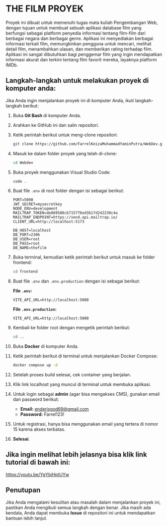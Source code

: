 
# THE FILM PROYEK

Proyek ini dibuat untuk memenuhi tugas mata kuliah Pengembangan Web, dengan tujuan untuk membuat sebuah aplikasi database film yang berfungsi sebagai platform penyedia informasi tentang film-film dari berbagai negara dan berbagai genre. Aplikasi ini menyediakan berbagai informasi terkait film, memungkinkan pengguna untuk mencari, melihat detail film, menambahkan ulasan, dan memberikan rating terhadap film. Aplikasi ini sangat dibutuhkan bagi penggemar film yang ingin mendapatkan informasi akurat dan terkini tentang film favorit mereka, layaknya platform IMDb.

## Langkah-langkah untuk melakukan proyek di komputer anda:
Jika Anda ingin menjalankan proyek ini di komputer Anda, ikuti langkah-langkah berikut:

1. Buka **Git Bash** di komputer Anda.
2. Arahkan ke GitHub ini dan salin repositori.
3. Ketik perintah berikut untuk meng-clone repositori:
   ```bash
   git clone https://github.com/FarrelKeizaMuhammadYaminPutra/WebDev.git
   ```
4. Masuk ke dalam folder proyek yang telah di-clone:
   ```bash
   cd Webdev
   ```
5. Buka proyek menggunakan Visual Studio Code:
   ```bash
   code .
   ```
6. Buat file `.env` di root folder dengan isi sebagai berikut:
   ```env
   PORT=5000
   JWT_SECRET=mysecretkey
   NODE_ENV=development
   MAILTRAP_TOKEN=de869588cb715776ed3b1fd242230c4a
   MAILTRAP_ENDPOINT=https://send.api.mailtrap.io/
   CLIENT_URL=http://localhost:5173

   DB_HOST=localhost
   DB_PORT=2306
   DB_USER=root
   DB_PASS=root
   DB_NAME=thefilm
   ```
7. Buka terminal, kemudian ketik perintah berikut untuk masuk ke folder frontend:
   ```bash
   cd frontend
   ```
8. Buat file `.env` dan `.env.production` dengan isi sebagai berikut:

   **File `.env`:**
   ```env
   VITE_API_URL=http://localhost:5000
   ```

   **File `.env.production`:**
   ```env
   VITE_API_URL=http://localhost:5000
   ```
9. Kembali ke folder root dengan mengetik perintah berikut:
   ```bash
   cd ..
   ```
10. Buka **Docker** di komputer Anda.
11. Ketik perintah berikut di terminal untuk menjalankan Docker Compose:
    ```bash
    docker compose up -d
    ```
12. Setelah proses build selesai, cek container yang berjalan.
13. Klik link localhost yang muncul di terminal untuk membuka aplikasi.
15. Untuk login sebagai **admin** (agar bisa mengakses CMS), gunakan email dan password berikut:
    - **Email:** enderisgod69@gmail.com
    - **Password:** Farrel123!
16. Untuk registrasi, hanya bisa menggunakan email yang tertera di nomor 15 karena akses terbatas.
17. **Selesai**.

## Jika ingin melihat lebih jelasnya bisa klik link tutorial di bawah ini:
https://youtu.be/YgYbiHptUYw

## Penutupan

Jika Anda mengalami kesulitan atau masalah dalam menjalankan proyek ini, pastikan Anda mengikuti semua langkah dengan benar. Jika masih ada kendala, Anda dapat membuka **Issue** di repositori ini untuk mendapatkan bantuan lebih lanjut.
